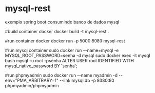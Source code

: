 # mysql-rest
exemplo spring boot consumindo banco de dados mysql

#build container docker
docker build -t mysql-rest .

#run container docker
docker run -p 5000:8080 mysql-rest

#run mysql container
sudo docker run --name=mysql -e MYSQL_ROOT_PASSWORD=senha -d mysql
sudo docker exec -it mysql bash
mysql -u root -psenha
ALTER USER root IDENTIFIED WITH mysql_native_password BY 'senha';

#run phpmyadmin 
sudo docker run --name myadmin -d --env="PMA_ARBITRARY=1" --link mysql:db -p 8080:80 phpmyadmin/phpmyadmin
